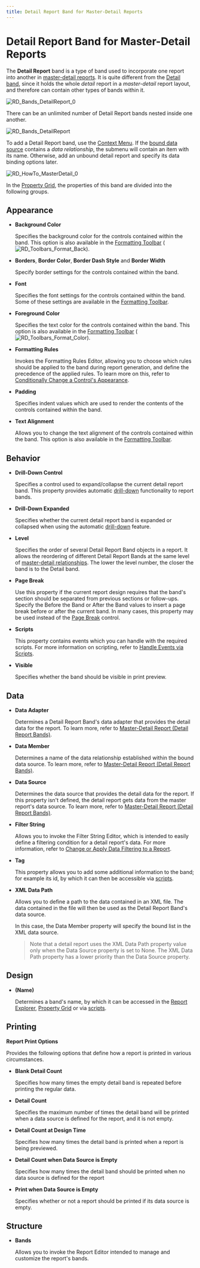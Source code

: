 ```yaml
---
title: Detail Report Band for Master-Detail Reports
---
```

# Detail Report Band for Master-Detail Reports
The **Detail Report** band is a type of band used to incorporate one report into another in [master-detail reports](../../../../../../interface-elements-for-desktop/articles/report-designer/report-designer-for-winforms/create-reports/report-types/master-detail-report-(detail-report-bands).md). It is quite different from the [Detail band](../../../../../../interface-elements-for-desktop/articles/report-designer/report-designer-for-winforms/report-designer-reference/report-bands/detail-band.md), since it holds the whole _detail_ report in a _master-detail_ report layout, and therefore can contain other types of bands within it.

![RD_Bands_DetailReport_0](../../../../../images/Img11147.png)

There can be an unlimited number of Detail Report bands nested inside one another.

![RD_Bands_DetailReport](../../../../../images/Img8601.png)

To add a Detail Report band, use the [Context Menu](../../../../../../interface-elements-for-desktop/articles/report-designer/report-designer-for-winforms/report-designer-reference/report-designer-ui/context-menu.md). If the [bound data source](../../../../../../interface-elements-for-desktop/articles/report-designer/report-designer-for-winforms/create-reports/binding-a-report-to-data.md) contains a _data relationship_, the submenu will contain an item with its name. Otherwise, add an unbound detail report and specify its data binding options later.

![RD_HowTo_MasterDetail_0](../../../../../images/Img8598.png)

In the [Property Grid](../../../../../../interface-elements-for-desktop/articles/report-designer/report-designer-for-winforms/report-designer-reference/report-designer-ui/property-grid.md), the properties of this band are divided into the following groups.

## Appearance
* **Background Color**
	
	Specifies the background color for the controls contained within the band. This option is also available in the [Formatting Toolbar](../../../../../../interface-elements-for-desktop/articles/report-designer/report-designer-for-winforms/report-designer-reference/report-designer-ui/formatting-toolbar.md) (![RD_Toolbars_Format_Back](../../../../../images/Img8441.png)).
* **Borders**, **Border Color**, **Border Dash Style** and **Border Width**
	
	Specify border settings for the controls contained within the band.
* **Font**
	
	Specifies the font settings for the controls contained within the band. Some of these settings are available in the [Formatting Toolbar](../../../../../../interface-elements-for-desktop/articles/report-designer/report-designer-for-winforms/report-designer-reference/report-designer-ui/formatting-toolbar.md).
* **Foreground Color**
	
	Specifies the text color for the controls contained within the band. This option is also available in the [Formatting Toolbar](../../../../../../interface-elements-for-desktop/articles/report-designer/report-designer-for-winforms/report-designer-reference/report-designer-ui/formatting-toolbar.md) (![RD_Toolbars_Format_Color](../../../../../images/Img8440.png)).
* **Formatting Rules**
	
	Invokes the Formatting Rules Editor, allowing you to choose which rules should be applied to the band during report generation, and define the precedence of the applied rules. To learn more on this, refer to [Conditionally Change a Control's Appearance](../../../../../../interface-elements-for-desktop/articles/report-designer/report-designer-for-winforms/create-reports/styles-and-conditional-formatting/conditionally-change-a-control's-appearance.md).
* **Padding**
	
	Specifies indent values which are used to render the contents of the controls contained within the band.
* **Text Alignment**
	
	Allows you to change the text alignment of the controls contained within the band. This option is also available in the [Formatting Toolbar](../../../../../../interface-elements-for-desktop/articles/report-designer/report-designer-for-winforms/report-designer-reference/report-designer-ui/formatting-toolbar.md).

## Behavior
* **Drill-Down Control**
	
	Specifies a control used to expand/collapse the current detail report band. This property provides automatic [drill-down](../../../../../../interface-elements-for-desktop/articles/report-designer/report-designer-for-winforms/create-reports/report-types/drill-down-report.md) functionality to report bands.
* **Drill-Down Expanded**
	
	Specifies whether the current detail report band is expanded or collapsed when using the automatic [drill-down](../../../../../../interface-elements-for-desktop/articles/report-designer/report-designer-for-winforms/create-reports/report-types/drill-down-report.md) feature.
* **Level**
	
	Specifies the order of several Detail Report Band objects in a report. It allows the reordering of different Detail Report Bands at the same level of [master-detail relationships](../../../../../../interface-elements-for-desktop/articles/report-designer/report-designer-for-winforms/create-reports/report-types/master-detail-report-(detail-report-bands).md). The lower the level number, the closer the band is to the Detail band.
* **Page Break**
	
	Use this property if the current report design requires that the band's section should be separated from previous sections or follow-ups. Specify the Before the Band or After the Band values to insert a page break before or after the current band. In many cases, this property may be used instead of the [Page Break](../../../../../../interface-elements-for-desktop/articles/report-designer/report-designer-for-winforms/report-designer-reference/report-controls/page-break.md) control.
* **Scripts**
	
	This property contains events which you can handle with the required scripts. For more information on scripting, refer to [Handle Events via Scripts](../../../../../../interface-elements-for-desktop/articles/report-designer/report-designer-for-winforms/create-reports/miscellaneous/handle-events-via-scripts.md).
* **Visible**
	
	Specifies whether the band should be visible in print preview.

## Data
* **Data Adapter**
	
	Determines a Detail Report Band's data adapter that provides the detail data for the report. To learn more, refer to [Master-Detail Report (Detail Report Bands)](../../../../../../interface-elements-for-desktop/articles/report-designer/report-designer-for-winforms/create-reports/report-types/master-detail-report-(detail-report-bands).md).
* **Data Member**
	
	Determines a name of the data relationship established within the bound data source. To learn more, refer to [Master-Detail Report (Detail Report Bands)](../../../../../../interface-elements-for-desktop/articles/report-designer/report-designer-for-winforms/create-reports/report-types/master-detail-report-(detail-report-bands).md).
* **Data Source**
	
	Determines the data source that provides the detail data for the report. If this property isn't defined, the detail report gets data from the master report's data source. To learn more, refer to [Master-Detail Report (Detail Report Bands)](../../../../../../interface-elements-for-desktop/articles/report-designer/report-designer-for-winforms/create-reports/report-types/master-detail-report-(detail-report-bands).md).
* **Filter String**
	
	Allows you to invoke the Filter String Editor, which is intended to easily define a filtering condition for a detail report's data. For more information, refer to [Change or Apply Data Filtering to a Report](../../../../../../interface-elements-for-desktop/articles/report-designer/report-designer-for-winforms/report-editing-basics/change-or-apply-data-filtering-to-a-report.md).
* **Tag**
	
	This property allows you to add some additional information to the band; for example its id, by which it can then be accessible via [scripts](../../../../../../interface-elements-for-desktop/articles/report-designer/report-designer-for-winforms/create-reports/miscellaneous/handle-events-via-scripts.md).
* **XML Data Path**
	
	Allows you to define a path to the data contained in an XML file. The data contained in the file will then be used as the Detail Report Band's data source.
	
	In this case, the Data Member property will specify the bound list in the XML data source.
	
	> Note that a detail report uses the XML Data Path property value only when the Data Source property is set to None. The XML Data Path property has a lower priority than the Data Source property.

## Design
* **(Name)**
	
	Determines a band's name, by which it can be accessed in the [Report Explorer](../../../../../../interface-elements-for-desktop/articles/report-designer/report-designer-for-winforms/report-designer-reference/report-designer-ui/report-explorer.md), [Property Grid](../../../../../../interface-elements-for-desktop/articles/report-designer/report-designer-for-winforms/report-designer-reference/report-designer-ui/property-grid.md) or via [scripts](../../../../../../interface-elements-for-desktop/articles/report-designer/report-designer-for-winforms/create-reports/miscellaneous/handle-events-via-scripts.md).

## Printing
**Report Print Options**

Provides the following options that define how a report is printed in various circumstances.
* **Blank Detail Count**
	
	Specifies how many times the empty detail band is repeated before printing the regular data.
* **Detail Count**
	
	Specifies the maximum number of times the detail band will be printed when a data source is defined for the report, and it is not empty.
* **Detail Count at Design Time**
	
	Specifies how many times the detail band is printed when a report is being previewed.
* **Detail Count when Data Source is Empty**
	
	Specifies how many times the detail band should be printed when no data source is defined for the report
* **Print when Data Source is Empty**
	
	Specifies whether or not a report should be printed if its data source is empty.

## Structure
* **Bands**
	
	Allows you to invoke the Report Editor intended to manage and customize the report's bands.